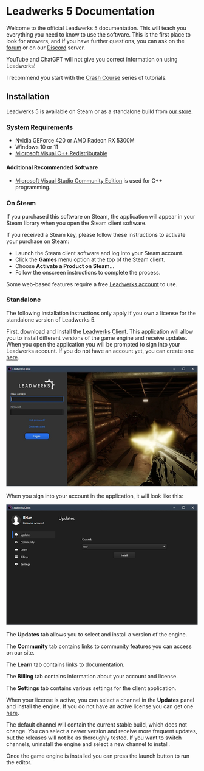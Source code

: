 # Leadwerks 5 Documentation

Welcome to the official Leadwerks 5 documentation. This will teach you everything you need to know to use the software. This is the first place to look for answers, and if you have further questions, you can ask on the [forum](https://www.leadwerks.com/community) or on our [Discord](https://discord.gg/qTVR55BgGt) server.

YouTube and ChatGPT will not give you correct information on using Leadwerks!

I recommend you start with the [Crash Course](https://www.leadwerks.com/learn/projectcreation) series of tutorials.

## Installation

Leadwerks 5 is available on Steam or as a standalone build from [our store](https://www.leadwerks.com/community/store/category/1-software/).

### System Requirements

- Nvidia GEForce 420 or AMD Radeon RX 5300M
- Windows 10 or 11
- [Microsoft Visual C++ Redistributable](https://aka.ms/vs/17/release/vc_redist.x64.exe)

#### Additional Recommended Software

- [Microsoft Visual Studio Community Edition](https://visualstudio.microsoft.com/#vs-section) is used for C++ programming.


### On Steam

If you purchased this software on Steam, the application will appear in your Steam library when you open the Steam client software.

If you received a Steam key, please follow these instructions to activate your purchase on Steam:
- Launch the Steam client software and log into your Steam account.
- Click the **Games** menu option at the top of the Steam client.
- Choose **Activate a Product on Steam**...
- Follow the onscreen instructions to complete the process.

Some web-based features require a free [Leadwerks account](https://www.leadwerks.com/community/register/) to use.

### Standalone

The following installation instructions only apply if you own a license for the standalone version of Leadwerks 5.

First, download and install the [Leadwerks Client](https://www.leadwerks.com/files/LeadwerksClient.exe). This application will allow you to install different versions of the game engine and receive updates. When you open the application you will be prompted to sign into your Leadwerks account. If you do not have an account yet, you can create one [here](https://www.leadwerks.com/community/register).

![](https://raw.githubusercontent.com/Leadwerks/Documentation/master/Images/client_signin.jpg)

When you sign into your account in the application, it will look like this:

![](https://raw.githubusercontent.com/Leadwerks/Documentation/master/Images/client_start.png)

The **Updates** tab allows you to select and install a version of the engine.

The **Community** tab contains links to community features you can access on our site.

The **Learn** tab contains links to documentation.

The **Billing** tab contains information about your account and license.

The **Settings** tab contains various settings for the client application.

When your license is active, you can select a channel in the **Updates** panel and install the engine. If you do not have an active license you can get one [here](https://www.leadwerks.com/community/store/category/1-software/).

The default channel will contain the current stable build, which does not change. You can select a newer version and receive more frequent updates, but the releases will not be as thoroughly tested. If you want to switch channels, uninstall the engine and select a new channel to install.

Once the game engine is installed you can press the launch button to run the editor.

